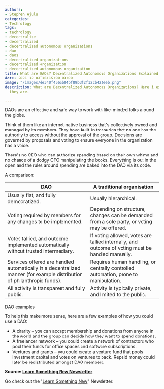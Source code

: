 ```yaml
---
authors:
- Stephen Ajulu
categories:
- Technology
tags:
- technology
- decentralize
- decentralized
- decentralized autonomous organizations
- dao
- daos
- decentralized organizations
- decentralized organization
- decentralized autonomous organization
title: What are DAOs? Decentralized Autonomous Organizations Explained
date: 2021-12-03T16:15:00+03:00
image: "/images/de340f456ab84bf89b3f2f12cb423eeb.png"
description: What are Decentralized Autonomous Organizations? Here i explain what
  they are.

---
```

DAOs are an effective and safe way to work with like-minded folks around the globe.

Think of them like an internet-native business that's collectively owned and managed by its members. They have built-in treasuries that no one has the authority to access without the approval of the group. Decisions are governed by proposals and voting to ensure everyone in the organization has a voice.

There's no CEO who can authorize spending based on their own whims and no chance of a dodgy CFO manipulating the books. Everything is out in the open and the rules around spending are baked into the DAO via its code.

A comparison:

| DAO | A traditional organisation |
| --- | --- |
| Usually flat, and fully democratized. | Usually hierarchical. |
| Voting required by members for any changes to be implemented. | Depending on structure, changes can be demanded from a sole party, or voting may be offered. |
| Votes tallied, and outcome implemented automatically without trusted intermediary. | If voting allowed, votes are tallied internally, and outcome of voting must be handled manually. |
| Services offered are handled automatically in a decentralized manner (for example distribution of philanthropic funds). | Requires human handling, or centrally controlled automation, prone to manipulation. |
| All activity is transparent and fully public. | Activity is typically private, and limited to the public. |

DAO examples

To help this make more sense, here are a few examples of how you could use a DAO:

* A charity – you can accept membership and donations from anyone in the world and the group can decide how they want to spend donations.
* A freelancer network – you could create a network of contractors who pool their funds for office spaces and software subscriptions.
* Ventures and grants – you could create a venture fund that pools investment capital and votes on ventures to back. Repaid money could later be redistributed amongst DAO members.

**Source:** [**Learn Something New Newsletter**](https://learnsomethingnew.substack.com/p/snippet-2-what-are-daos)

Go check out the "[Learn Something New](https://learnsomethingnew.substack.com/)" Newsletter.
